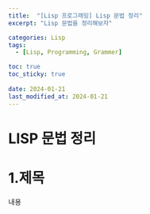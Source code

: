 ```yaml
---
title:  "[Lisp 프로그래밍] Lisp 문법 정리"
excerpt: "Lisp 문법을 정리해보자"

categories: Lisp
tags:
  - [Lisp, Programming, Grammer]

toc: true
toc_sticky: true
 
date: 2024-01-21
last_modified_at: 2024-01-21
---
```



# LISP 문법 정리

1.제목
=============
내용